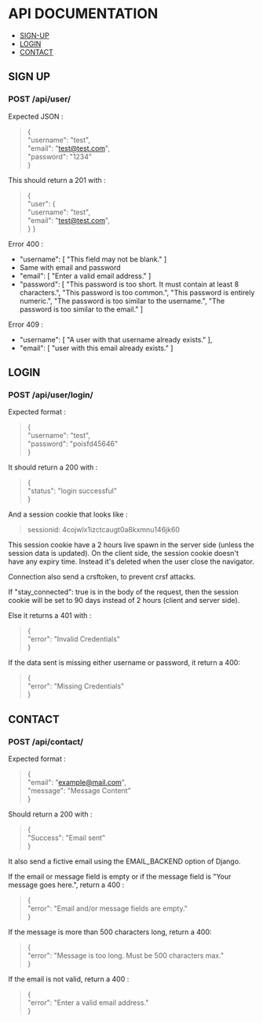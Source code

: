 # API DOCUMENTATION

- [SIGN-UP](#sign-up)
- [LOGIN](#login)
- [CONTACT](#contact)

## SIGN UP

### POST /api/user/

Expected JSON :

>{<br>
>	"username": "test",<br>
>	"email": "test@test.com",<br>
>	"password": "1234"<br>
> }

This should return a 201 with :

> {<br>
	"user": {<br>
		"username": "test",<br>
		"email": "test@test.com",<br>
	}
}

Error 400 : 
- "username": [
		"This field may not be blank."
	]
- Same with email and password
- "email": [
		"Enter a valid email address."
	]
- "password": [
		"This password is too short. It must contain at least 8 characters.",
		"This password is too common.",
		"This password is entirely numeric.",
		"The password is too similar to the username.",
		"The password is too similar to the email."
	]

Error 409 :
- "username": [
		"A user with that username already exists."
	],
- "email": [
		"user with this email already exists."
	]


## LOGIN

### POST /api/user/login/

Expected format :

>{<br>
	"username": "test",<br>
	"password": "poisfd45646"<br>
}

It should return a 200 with :

>{<br>
	"status": "login successful"<br>
}

And a session cookie that looks like :

>sessionid: 4cojwlx1izctcaugt0a8kxmnu146jk60

This session cookie have a 2 hours live spawn in the server side (unless the session data is updated). On the client side, the session cookie doesn't have any expiry time. Instead it's deleted when the user close the navigator.

Connection also send a crsftoken, to prevent crsf attacks.

If "stay_connected": true is in the body of the request, then the session cookie will be set to 90 days instead of 2 hours (client and server side).

Else it returns a 401 with :

>{<br>
	"error": "Invalid Credentials"<br>
}

If the data sent is missing either username or password, it return a 400:

>{<br>
	"error": "Missing Credentials"<br>
}


## CONTACT

### POST /api/contact/

Expected format :

>{<br>
	"email": "example@mail.com",<br>
	"message": "Message Content"<br>
}

Should return a 200 with :
>{<br>
	"Success": "Email sent"<br>
}

It also send a fictive email using the EMAIL_BACKEND option of Django.<br>

If the email or message field is empty or if the message field is "Your message goes here.", return a 400 :

>{<br>
	"error": "Email and/or message fields are empty."<br>
}

If the message is more than 500 characters long, return a 400:

>{<br>
	"error": "Message is too long. Must be 500 characters max."<br>
}

If the email is not valid, return a 400 : 

>{<br>
	"error": "Enter a valid email address."<br>
}
